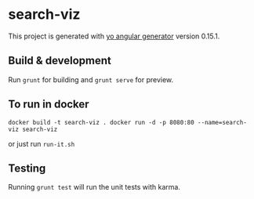 # search-viz

This project is generated with [yo angular generator](https://github.com/yeoman/generator-angular)
version 0.15.1.

## Build & development

Run `grunt` for building and `grunt serve` for preview.

## To run in docker
`
docker build -t search-viz .
docker run -d -p 8080:80 --name=search-viz search-viz
`

or just run `run-it.sh`

## Testing

Running `grunt test` will run the unit tests with karma.
